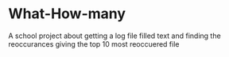 # What-How-many
A school project about getting a log file filled text and finding the reoccurances giving the top 10 most reoccuered file
